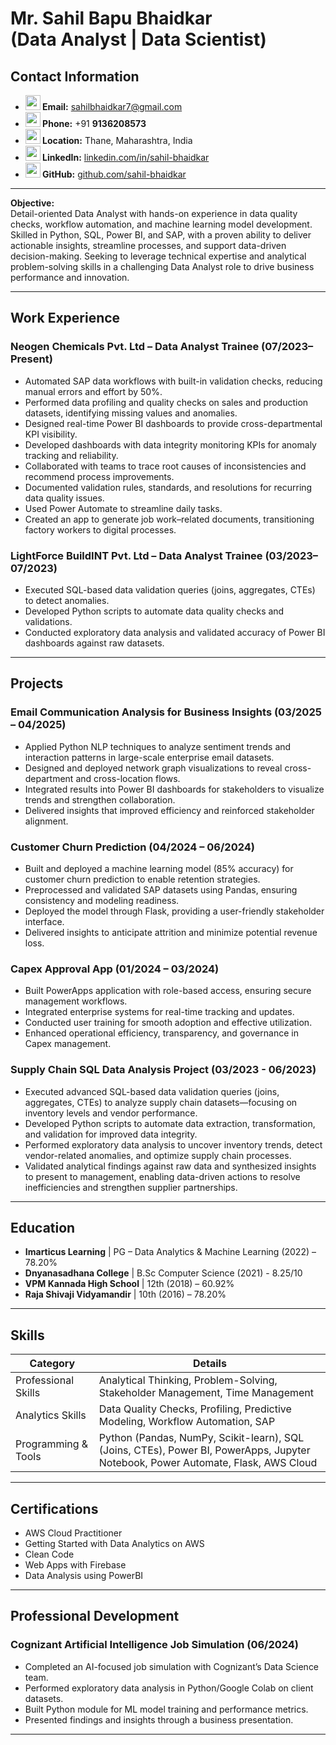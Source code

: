 # Mr. Sahil Bapu Bhaidkar<br>(Data Analyst | Data Scientist)
## Contact Information
- **<img src="https://img.icons8.com/?size=100&id=DW1F1r7XLu9m&format=png&color=000000" width="24" height="24"/> Email:** [sahilbhaidkar7@gmail.com](mailto:sahilb.bhaidkar@gmail.com)
- **<img src="https://img.icons8.com/?size=100&id=96668&format=png&color=000000" width="24" height="24"/> Phone:** +91 <b>9136208573</b>
- **<img src="https://img.icons8.com/?size=100&id=0D18hLDbv2qZ&format=png&color=000000" width="24" height="24"/> Location:** Thane, Maharashtra, India
- **<img src="https://img.icons8.com/?size=100&id=TbYB18NajuPX&format=png&color=000000" width="24" height="24"/> LinkedIn:** [linkedin.com/in/sahil-bhaidkar](https://www.linkedin.com/in/sahil-bhaidkar)
- **<img src="https://img.icons8.com/?size=100&id=NmJSSOvL7xYu&format=png&color=000000" width="24" height="24"/> GitHub:** [github.com/sahil-bhaidkar](https://github.com/sahil-bhaidkar)
---
**Objective:**  
Detail-oriented Data Analyst with hands-on experience in data quality checks, workflow automation, and machine learning model development. Skilled in Python, SQL, Power BI, and SAP, with a proven ability to deliver actionable insights, streamline processes, and support data-driven decision-making. Seeking to leverage technical expertise and analytical problem-solving skills in a challenging Data Analyst role to drive business performance and innovation.

---

## Work Experience

### Neogen Chemicals Pvt. Ltd – Data Analyst Trainee (07/2023–Present)
- Automated SAP data workflows with built-in validation checks, reducing manual errors and effort by 50%.
- Performed data profiling and quality checks on sales and production datasets, identifying missing values and anomalies.
- Designed real-time Power BI dashboards to provide cross-departmental KPI visibility.
- Developed dashboards with data integrity monitoring KPIs for anomaly tracking and reliability.
- Collaborated with teams to trace root causes of inconsistencies and recommend process improvements.
- Documented validation rules, standards, and resolutions for recurring data quality issues.
- Used Power Automate to streamline daily tasks.
- Created an app to generate job work–related documents, transitioning factory workers to digital processes.

### LightForce BuildINT Pvt. Ltd – Data Analyst Trainee (03/2023–07/2023)
- Executed SQL-based data validation queries (joins, aggregates, CTEs) to detect anomalies.
- Developed Python scripts to automate data quality checks and validations.
- Conducted exploratory data analysis and validated accuracy of Power BI dashboards against raw datasets.

---

## Projects

### Email Communication Analysis for Business Insights (03/2025 – 04/2025)
- Applied Python NLP techniques to analyze sentiment trends and interaction patterns in large-scale enterprise email datasets.
- Designed and deployed network graph visualizations to reveal cross-department and cross-location flows.
- Integrated results into Power BI dashboards for stakeholders to visualize trends and strengthen collaboration.
- Delivered insights that improved efficiency and reinforced stakeholder alignment.

### Customer Churn Prediction (04/2024 – 06/2024)
- Built and deployed a machine learning model (85% accuracy) for customer churn prediction to enable retention strategies.
- Preprocessed and validated SAP datasets using Pandas, ensuring consistency and modeling readiness.
- Deployed the model through Flask, providing a user-friendly stakeholder interface.
- Delivered insights to anticipate attrition and minimize potential revenue loss.

### Capex Approval App (01/2024 – 03/2024)
- Built PowerApps application with role-based access, ensuring secure management workflows.
- Integrated enterprise systems for real-time tracking and updates.
- Conducted user training for smooth adoption and effective utilization.
- Enhanced operational efficiency, transparency, and governance in Capex management.

### Supply Chain SQL Data Analysis Project (03/2023   - 06/2023) 
- Executed advanced SQL-based data validation queries (joins, aggregates, CTEs) to analyze supply chain datasets—focusing on inventory levels and vendor performance.
- Developed Python scripts to automate data extraction, transformation, and validation for improved data integrity.  
- Performed exploratory data analysis to uncover inventory trends, detect vendor-related anomalies, and optimize supply chain processes.  
- Validated analytical findings against raw data and synthesized insights to present to management, enabling data-driven actions to resolve inefficiencies and strengthen supplier partnerships.

---

## Education

- **Imarticus Learning** | PG – Data Analytics & Machine Learning (2022) – 78.20%
- **Dnyanasadhana College** | B.Sc Computer Science (2021) - 8.25/10
- **VPM Kannada High School** | 12th (2018) – 60.92%
- **Raja Shivaji Vidyamandir** | 10th (2016) – 78.20%

---

## Skills

| Category              | Details                                                                        |
|-----------------------|--------------------------------------------------------------------------------|
| Professional Skills   | Analytical Thinking, Problem-Solving, Stakeholder Management, Time Management  |
| Analytics Skills      | Data Quality Checks, Profiling, Predictive Modeling, Workflow Automation, SAP  |
| Programming & Tools   | Python (Pandas, NumPy, Scikit-learn), SQL (Joins, CTEs), Power BI, PowerApps, Jupyter Notebook, Power Automate, Flask, AWS Cloud|

---

## Certifications

- AWS Cloud Practitioner
- Getting Started with Data Analytics on AWS
- Clean Code
- Web Apps with Firebase
- Data Analysis using PowerBI

---

## Professional Development

### Cognizant Artificial Intelligence Job Simulation (06/2024)
- Completed an AI-focused job simulation with Cognizant’s Data Science team.
- Performed exploratory data analysis in Python/Google Colab on client datasets.
- Built Python module for ML model training and performance metrics.
- Presented findings and insights through a business presentation.

---
